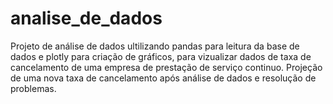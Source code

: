 # analise_de_dados
Projeto de análise de dados ultilizando pandas para leitura da base de dados e plotly para criação de gráficos, para vizualizar dados de taxa de cancelamento de uma empresa de prestação de serviço continuo.
Projeção de uma nova taxa de cancelamento após análise de dados e resolução de problemas.
